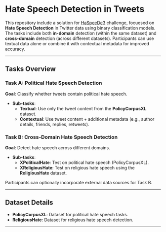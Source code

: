 # Hate Speech Detection in Tweets

This repository include a solution for [HaSpeeDe3](https://github.com/mirkolai/EVALITA2023-HaSpeeDe3) challenge, focuesed on **Hate Speech Detection** in Twitter data using binary classification models. The tasks include both **in-domain** detection (within the same dataset) and **cross-domain** detection (across different datasets). Participants can use textual data alone or combine it with contextual metadata for improved accuracy.

---

## Tasks Overview

### Task A: Political Hate Speech Detection
**Goal**: Classify whether tweets contain political hate speech.  
- **Sub-tasks**:
  - **Textual**: Use only the tweet content from the **PolicyCorpusXL** dataset.
  - **Contextual**: Use tweet content + additional metadata (e.g., author details, friends, replies, retweets).

### Task B: Cross-Domain Hate Speech Detection
**Goal**: Detect hate speech across different domains.  
- **Sub-tasks**:
  - **XPoliticalHate**: Test on political hate speech (PolicyCorpusXL).
  - **XReligiousHate**: Test on religious hate speech using the **ReligiousHate** dataset.

Participants can optionally incorporate external data sources for Task B.

---

## Dataset Details
- **PolicyCorpusXL**: Dataset for political hate speech tasks.
- **ReligiousHate**: Dataset for religious hate speech detection.

---
